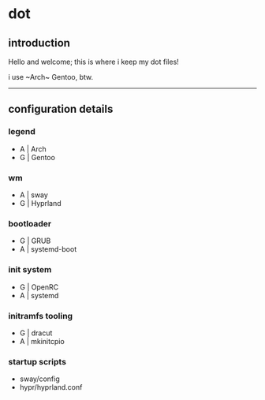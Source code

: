 # dot

## introduction

Hello and welcome; this is where i keep my dot files!

i use ~Arch~ Gentoo, btw.

---

## configuration details

### legend

- A | Arch
- G | Gentoo

### wm

- A | sway
- G | Hyprland

### bootloader

- G | GRUB
- A | systemd-boot

### init system

- G | OpenRC
- A | systemd

### initramfs tooling

- G | dracut
- A | mkinitcpio

### startup scripts

- sway/config
- hypr/hyprland.conf
